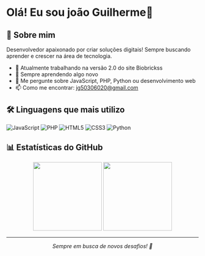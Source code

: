 # Olá! Eu sou joão Guilherme👋

## 🚀 Sobre mim
Desenvolvedor apaixonado por criar soluções digitais! Sempre buscando aprender e crescer na área de tecnologia.

- 🔭 Atualmente trabalhando na versão 2.0 do site Biobrickss
- 🌱 Sempre aprendendo algo novo
- 💬 Me pergunte sobre JavaScript, PHP, Python ou desenvolvimento web
- 📫 Como me encontrar: jg50306020@gmail.com

## 🛠️ Linguagens que mais utilizo

![JavaScript](https://img.shields.io/badge/-JavaScript-F7DF1E?style=for-the-badge&logo=javascript&logoColor=black)
![PHP](https://img.shields.io/badge/-PHP-777BB4?style=for-the-badge&logo=php&logoColor=white)
![HTML5](https://img.shields.io/badge/-HTML5-E34F26?style=for-the-badge&logo=html5&logoColor=white)
![CSS3](https://img.shields.io/badge/-CSS3-1572B6?style=for-the-badge&logo=css3&logoColor=white)
![Python](https://img.shields.io/badge/-Python-3776AB?style=for-the-badge&logo=python&logoColor=white)

## 📊 Estatísticas do GitHub

<div align="center">
  <img height="180em" src="https://github-readme-stats.vercel.app/api?username=[seu-usuario]&show_icons=true&theme=dark&include_all_commits=true&count_private=true"/>
  <img height="180em" src="https://github-readme-stats.vercel.app/api/top-langs/?username=[seu-usuario]&layout=compact&langs_count=5&theme=dark"/>
</div>

---

<div align="center">
  <i>Sempre em busca de novos desafios! 🚀</i>
</div>
